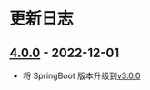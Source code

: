 # 更新日志

## [4.0.0] - 2022-12-01

- 将 SpringBoot 版本升级到[v3.0.0](https://github.com/spring-projects/spring-boot/releases/tag/v3.0.0)

[4.0.0]: https://github.com/vorbote/vorbote-framework/releases/tag/v4.0.0